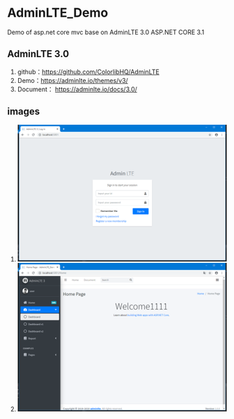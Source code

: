 # AdminLTE_Demo
Demo of asp.net core mvc base on AdminLTE 3.0
ASP.NET CORE 3.1

## AdminLTE 3.0
1. github：https://github.com/ColorlibHQ/AdminLTE
2. Demo：https://adminlte.io/themes/v3/
3. Document： https://adminlte.io/docs/3.0/

## images
1. ![login](https://github.com/kuyu05/AdminLTE_Demo/blob/master/imgs/login.png?raw=true)
2. ![index](https://github.com/kuyu05/AdminLTE_Demo/blob/master/imgs/index.png?raw=true)
